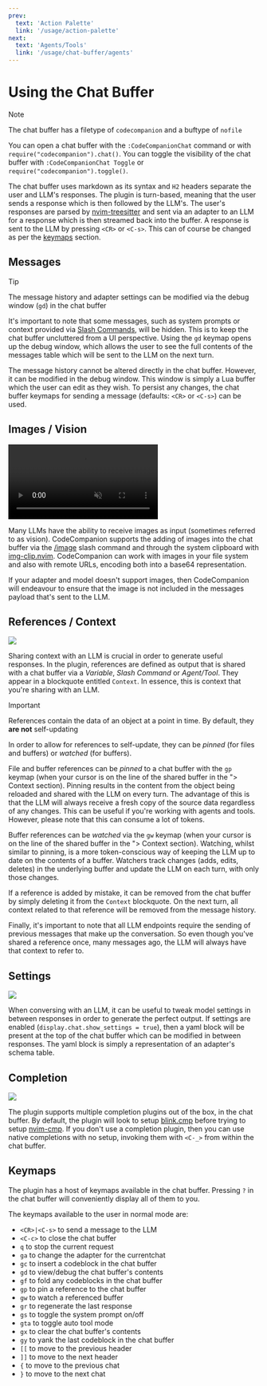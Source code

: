 ```yaml
---
prev:
  text: 'Action Palette'
  link: '/usage/action-palette'
next:
  text: 'Agents/Tools'
  link: '/usage/chat-buffer/agents'
---
```


# Using the Chat Buffer

> [!NOTE]
> The chat buffer has a filetype of `codecompanion` and a buftype of `nofile`

You can open a chat buffer with the `:CodeCompanionChat` command or with `require("codecompanion").chat()`. You can toggle the visibility of the chat buffer with `:CodeCompanionChat Toggle` or `require("codecompanion").toggle()`.

The chat buffer uses markdown as its syntax and `H2` headers separate the user and LLM's responses. The plugin is turn-based, meaning that the user sends a response which is then followed by the LLM's. The user's responses are parsed by [nvim-treesitter](https://github.com/nvim-treesitter/nvim-treesitter) and sent via an adapter to an LLM for a response which is then streamed back into the buffer. A response is sent to the LLM by pressing `<CR>` or `<C-s>`. This can of course be changed as per the [keymaps](#keymaps) section.

## Messages

> [!TIP]
> The message history and adapter settings can be modified via the debug window (`gd`) in the chat buffer

It's important to note that some messages, such as system prompts or context provided via [Slash Commands](/usage/chat-buffer/slash-commands), will be hidden. This is to keep the chat buffer uncluttered from a UI perspective. Using the `gd` keymap opens up the debug window, which allows the user to see the full contents of the messages table which will be sent to the LLM on the next turn.

The message history cannot be altered directly in the chat buffer. However, it can be modified in the debug window. This window is simply a Lua buffer which the user can edit as they wish. To persist any changes, the chat buffer keymaps for sending a message (defaults: `<CR>` or `<C-s>`) can be used.

## Images / Vision

<p>
<video controls muted src="https://github.com/user-attachments/assets/8897d58e-f2c4-4da9-a170-22f31a75c358"></video>
</p>

Many LLMs have the ability to receive images as input (sometimes referred to as vision). CodeCompanion supports the adding of images into the chat buffer via the [/image](/usage/chat-buffer/slash-commands#image) slash command and through the system clipboard with [img-clip.nvim](/installation#img-clip-nvim). CodeCompanion can work with images in your file system and also with remote URLs, encoding both into a base64 representation.

If your adapter and model doesn't support images, then CodeCompanion will endeavour to ensure that the image is not included in the messages payload that's sent to the LLM.

## References / Context

<img src="https://github.com/user-attachments/assets/e8a31214-ccba-407f-a8e4-32ba185a3ecd" />

Sharing context with an LLM is crucial in order to generate useful responses. In the plugin, references are defined as output that is shared with a chat buffer via a _Variable_, _Slash Command_ or _Agent/Tool_. They appear in a blockquote entitled `Context`. In essence, this is context that you're sharing with an LLM.

> [!IMPORTANT]
> References contain the data of an object at a point in time. By default, they **are not** self-updating

In order to allow for references to self-update, they can be _pinned_ (for files and buffers) or _watched_ (for buffers).

File and buffer references can be _pinned_ to a chat buffer with the `gp` keymap (when your cursor is on the line of the shared buffer in the "> Context section). Pinning results in the content from the object being reloaded and shared with the LLM on every turn. The advantage of this is that the LLM will always receive a fresh copy of the source data regardless of any changes. This can be useful if you're working with agents and tools. However, please note that this can consume a lot of tokens.

Buffer references can be _watched_ via the `gw` keymap (when your cursor is on the line of the shared buffer in the "> Context section). Watching, whilst similar to pinning, is a more token-conscious way of keeping the LLM up to date on the contents of a buffer. Watchers track changes (adds, edits, deletes) in the underlying buffer and update the LLM on each turn, with only those changes.

If a reference is added by mistake, it can be removed from the chat buffer by simply deleting it from the `Context` blockquote. On the next turn, all context related to that reference will be removed from the message history.

Finally, it's important to note that all LLM endpoints require the sending of previous messages that make up the conversation. So even though you've shared a reference once, many messages ago, the LLM will always have that context to refer to.

## Settings

<img src="https://github.com/user-attachments/assets/01f1e482-1f7b-474f-ae23-f25cc637f40a" />

When conversing with an LLM, it can be useful to tweak model settings in between responses in order to generate the perfect output. If settings are enabled (`display.chat.show_settings = true`), then a yaml block will be present at the top of the chat buffer which can be modified in between responses. The yaml block is simply a representation of an adapter's schema table.

## Completion

<img src="https://github.com/user-attachments/assets/02b4d5e2-3b40-4044-8a85-ccd6dfa6d271" />

The plugin supports multiple completion plugins out of the box, in the chat buffer. By default, the plugin will look to setup [blink.cmp](https://github.com/Saghen/blink.cmp) before trying to setup [nvim-cmp](https://github.com/hrsh7th/nvim-cmp). If you don't use a completion plugin, then you can use native completions with no setup, invoking them with `<C-_>` from within the chat buffer.

## Keymaps

The plugin has a host of keymaps available in the chat buffer. Pressing `?` in the chat buffer will conveniently display all of them to you.

The keymaps available to the user in normal mode are:

- `<CR>|<C-s>` to send a message to the LLM
- `<C-c>` to close the chat buffer
- `q` to stop the current request
- `ga` to change the adapter for the currentchat
- `gc` to insert a codeblock in the chat buffer
- `gd` to view/debug the chat buffer's contents
- `gf` to fold any codeblocks in the chat buffer
- `gp` to pin a reference to the chat buffer
- `gw` to watch a referenced buffer
- `gr` to regenerate the last response
- `gs` to toggle the system prompt on/off
- `gta` to toggle auto tool mode
- `gx` to clear the chat buffer's contents
- `gy` to yank the last codeblock in the chat buffer
- `[[` to move to the previous header
- `]]` to move to the next header
- `{` to move to the previous chat
- `}` to move to the next chat

